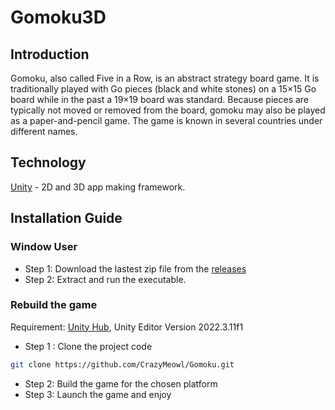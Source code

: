 # Gomoku3D
## Introduction
Gomoku, also called Five in a Row, is an abstract strategy board game. It is traditionally played with Go pieces (black and white stones) on a 15×15 Go board while in the past a 19×19 board was standard. Because pieces are typically not moved or removed from the board, gomoku may also be played as a paper-and-pencil game. The game is known in several countries under different names. 
## Technology
[Unity] - 2D and 3D app making framework.

## Installation Guide
### Window User
 - Step 1: Download the lastest zip file from the [releases]
 - Step 2: Extract and run the executable.
### Rebuild the game
Requirement: [Unity Hub], Unity Editor Version 2022.3.11f1	

 - Step 1 : Clone the project code
```sh
git clone https://github.com/CrazyMeowl/Gomoku.git
```
 - Step 2: Build the game for the chosen platform
 - Step 3: Launch the game and enjoy







[Unity Hub]:<https://unity.com/unity-hub>
[releases]:<https://github.com/CrazyMeowl/Gomoku/releases>
[Unity]: <https://unity.com>

